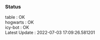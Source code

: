 ### Status


table : OK  
hogwarts : OK  
icy-bot : OK  
Latest Update : 2022-07-03 17:09:26.581201
